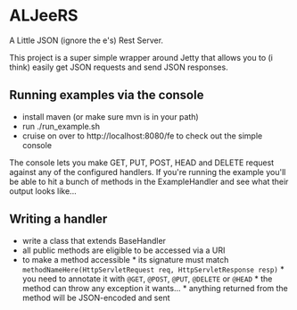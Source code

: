 # ALJeeRS

A Little JSON (ignore the e's) Rest Server.

This project is a super simple wrapper around Jetty that allows you to (i think) easily get JSON requests and send JSON responses.


## Running examples via the console

* install maven (or make sure mvn is in your path)
* run ./run_example.sh
* cruise on over to http://localhost:8080/fe to check out the simple console

The console lets you make GET, PUT, POST, HEAD and DELETE request against any of the configured handlers. If you're running the example
you'll be able to hit a bunch of methods in the ExampleHandler and see what their output looks like...

## Writing a handler

* write a class that extends BaseHandler
* all public methods are eligible to be accessed via a URI
* to make a method accessible
        * its signature must match `methodNameHere(HttpServletRequest req, HttpServletResponse resp)`
        * you need to annotate it with `@GET`, `@POST`, `@PUT`, `@DELETE` or `@HEAD`
        * the method can throw any exception it wants...
        * anything returned from the method will be JSON-encoded and sent
